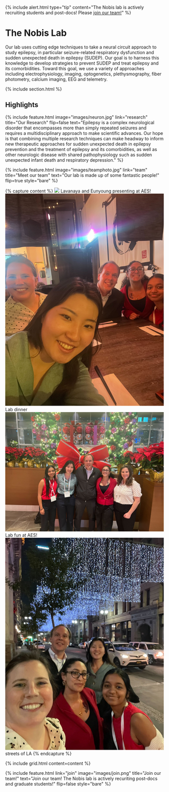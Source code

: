 ---
---
{%
  include alert.html
  type="tip"
  content="The Nobis lab is actively recruiting students and post-docs! Please [join our team!](join)"
%}

# The Nobis Lab

Our lab uses cutting edge techniques to take a neural circuit approach to study epilepsy, in particular seizure-related respiratory dysfunction and sudden unexpected death in epilepsy (SUDEP). Our goal is to harness this knowledge to develop strategies to prevent SUDEP and treat epilepsy and its comorbidities. Toward this goal, we use a variety of approaches including electrophysiology, imaging, optogenetics, plethysmography, fiber photometry, calcium imaging, EEG and telemetry. 

{% include section.html %}

## Highlights

{%
  include feature.html
  image="images/neuron.jpg"
  link="research"
  title="Our Research"
  flip=false
  text="Epilepsy is a complex neurological disorder that encompasses more than simply repeated seizures and requires a multidisciplinary approach to make scientific advances. Our hope is that combining multiple research techniques can make headway to inform new therapeutic approaches for sudden unexpected death in epilepsy prevention and the treatment of epilepsy and its comorbidities, as well as other neurologic disease with shared pathophysiology such as sudden unexpected infant death and respiratory depression."
%}


{%
  include feature.html
  image="images/teamphoto.jpg"
  link="team"
  title="Meet our team"
  text="Our lab is made up of some fantastic people!"
  flip=true
  style="bare"
%}

{% capture content %}
  ![](/images/AESposter.jpg) Lavanaya and Eunyoung presenting at AES!
  ![](/images/groupdinner.jpg) Lab dinner
  ![](/images/team1.jpg) Lab fun at AES!
  ![](/images/team2.jpg) streets of LA
 {% endcapture %}

{% include grid.html content=content %}

{%
  include feature.html
  link="join"
  image="images/join.png"
  title="Join our team!"
  text="Join our team!  The Nobis lab is actively recuriting post-docs and graduate students!"
  flip=false
  style="bare"
%}

